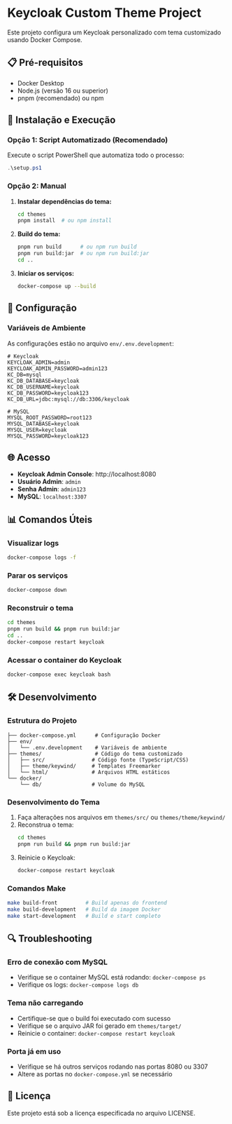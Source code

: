# Keycloak Custom Theme Project

Este projeto configura um Keycloak personalizado com tema customizado usando Docker Compose.

## 📋 Pré-requisitos

- Docker Desktop
- Node.js (versão 16 ou superior)
- pnpm (recomendado) ou npm

## 🚀 Instalação e Execução

### Opção 1: Script Automatizado (Recomendado)

Execute o script PowerShell que automatiza todo o processo:

```powershell
.\setup.ps1
```

### Opção 2: Manual

1. **Instalar dependências do tema:**

   ```bash
   cd themes
   pnpm install  # ou npm install
   ```

2. **Build do tema:**

   ```bash
   pnpm run build      # ou npm run build
   pnpm run build:jar  # ou npm run build:jar
   cd ..
   ```

3. **Iniciar os serviços:**
   ```bash
   docker-compose up --build
   ```

## 🔧 Configuração

### Variáveis de Ambiente

As configurações estão no arquivo `env/.env.development`:

```env
# Keycloak
KEYCLOAK_ADMIN=admin
KEYCLOAK_ADMIN_PASSWORD=admin123
KC_DB=mysql
KC_DB_DATABASE=keycloak
KC_DB_USERNAME=keycloak
KC_DB_PASSWORD=keycloak123
KC_DB_URL=jdbc:mysql://db:3306/keycloak

# MySQL
MYSQL_ROOT_PASSWORD=root123
MYSQL_DATABASE=keycloak
MYSQL_USER=keycloak
MYSQL_PASSWORD=keycloak123
```

## 🌐 Acesso

- **Keycloak Admin Console**: http://localhost:8080
- **Usuário Admin**: `admin`
- **Senha Admin**: `admin123`
- **MySQL**: `localhost:3307`

## 📊 Comandos Úteis

### Visualizar logs

```bash
docker-compose logs -f
```

### Parar os serviços

```bash
docker-compose down
```

### Reconstruir o tema

```bash
cd themes
pnpm run build && pnpm run build:jar
cd ..
docker-compose restart keycloak
```

### Acessar o container do Keycloak

```bash
docker-compose exec keycloak bash
```

## 🛠️ Desenvolvimento

### Estrutura do Projeto

```
├── docker-compose.yml      # Configuração Docker
├── env/
│   └── .env.development    # Variáveis de ambiente
├── themes/                 # Código do tema customizado
│   ├── src/               # Código fonte (TypeScript/CSS)
│   ├── theme/keywind/     # Templates Freemarker
│   └── html/              # Arquivos HTML estáticos
└── docker/
    └── db/                # Volume do MySQL
```

### Desenvolvimento do Tema

1. Faça alterações nos arquivos em `themes/src/` ou `themes/theme/keywind/`
2. Reconstrua o tema:
   ```bash
   cd themes
   pnpm run build && pnpm run build:jar
   ```
3. Reinicie o Keycloak:
   ```bash
   docker-compose restart keycloak
   ```

### Comandos Make

```bash
make build-front         # Build apenas do frontend
make build-development   # Build da imagem Docker
make start-development   # Build e start completo
```

## 🔍 Troubleshooting

### Erro de conexão com MySQL

- Verifique se o container MySQL está rodando: `docker-compose ps`
- Verifique os logs: `docker-compose logs db`

### Tema não carregando

- Certifique-se que o build foi executado com sucesso
- Verifique se o arquivo JAR foi gerado em `themes/target/`
- Reinicie o container: `docker-compose restart keycloak`

### Porta já em uso

- Verifique se há outros serviços rodando nas portas 8080 ou 3307
- Altere as portas no `docker-compose.yml` se necessário

## 📝 Licença

Este projeto está sob a licença especificada no arquivo LICENSE.
